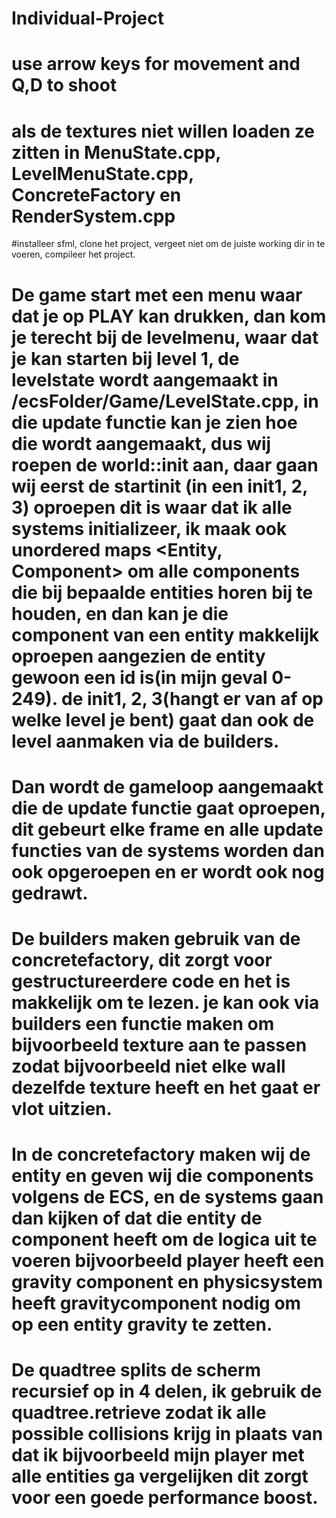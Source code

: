 # Individual-Project
# use arrow keys for movement and Q,D to shoot
# als de textures niet willen loaden ze zitten in MenuState.cpp, LevelMenuState.cpp, ConcreteFactory en RenderSystem.cpp

#installeer sfml, clone het project, vergeet niet om de juiste working dir in te voeren, compileer het project.

# De game start met een menu waar dat je op PLAY kan drukken, dan kom je terecht bij de levelmenu, waar dat je kan starten bij level 1, de levelstate wordt aangemaakt in /ecsFolder/Game/LevelState.cpp, in die update functie kan je zien hoe die wordt aangemaakt, dus wij roepen de world::init aan, daar gaan wij eerst de startinit (in een init1, 2, 3) oproepen dit is waar dat ik alle systems initializeer, ik maak ook unordered maps <Entity, Component> om alle components die bij bepaalde entities horen bij te houden, en dan kan je die component van een entity makkelijk oproepen aangezien de entity gewoon een id is(in mijn geval 0-249). de init1, 2, 3(hangt er van af op welke level je bent) gaat dan ook de level aanmaken via de builders.
# Dan wordt de gameloop aangemaakt die de update functie gaat oproepen, dit gebeurt elke frame en alle update functies van de systems worden dan ook opgeroepen en er wordt ook nog gedrawt.
# De builders maken gebruik van de concretefactory, dit zorgt voor gestructureerdere code en het is makkelijk om te lezen. je kan ook via builders een functie maken om bijvoorbeeld texture aan te passen zodat bijvoorbeeld niet elke wall dezelfde texture heeft en het gaat er vlot uitzien.
# In de concretefactory maken wij de entity en geven wij die components volgens de ECS, en de systems gaan dan kijken of dat die entity de component heeft om de logica uit te voeren bijvoorbeeld player heeft een gravity component en physicsystem heeft gravitycomponent nodig om op een entity gravity te zetten.
# De quadtree splits de scherm recursief op in 4 delen, ik gebruik de quadtree.retrieve zodat ik alle possible collisions krijg in plaats van dat ik bijvoorbeeld mijn player met alle entities ga vergelijken dit zorgt voor een goede performance boost.
